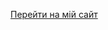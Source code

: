 [Перейти на мій сайт](https://nasococos0987-artempro.github.io/nike-pro.github.io/nasococosproartem.github.io/)

